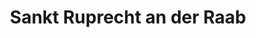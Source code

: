---
title: Sankt Ruprecht an der Raab
url: /sankt-ruprecht-an-der-raab/
latitude: 47.151
longitude: 15.664
---